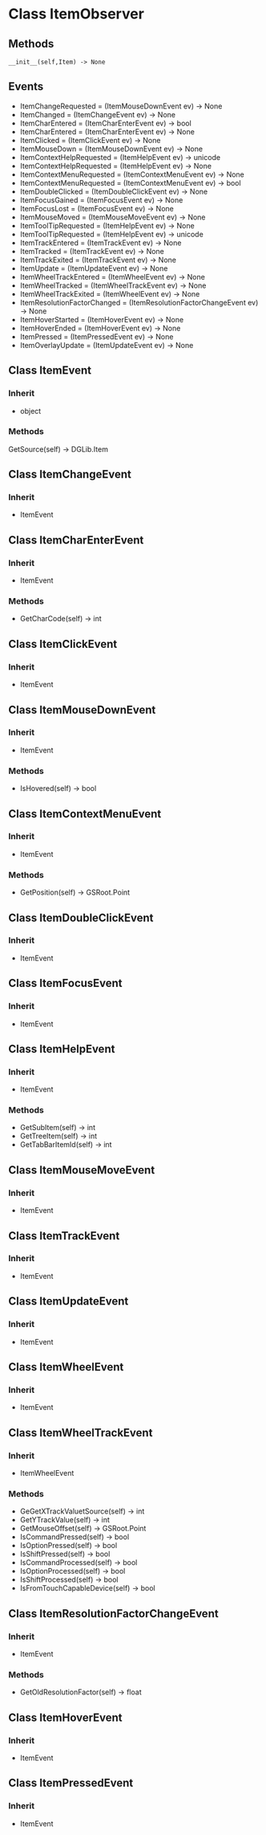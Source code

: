 # Class ItemObserver

## Methods
```
__init__(self,Item) -> None
```

## Events

* ItemChangeRequested = (ItemMouseDownEvent ev) -> None
* ItemChanged = (ItemChangeEvent ev) -> None
* ItemCharEntered = (ItemCharEnterEvent ev) -> bool
* ItemCharEntered = (ItemCharEnterEvent ev) -> None
* ItemClicked = (ItemClickEvent ev) -> None
* ItemMouseDown = (ItemMouseDownEvent ev) -> None
* ItemContextHelpRequested = (ItemHelpEvent ev) -> unicode
* ItemContextHelpRequested = (ItemHelpEvent ev) -> None
* ItemContextMenuRequested = (ItemContextMenuEvent ev) -> None
* ItemContextMenuRequested = (ItemContextMenuEvent ev) -> bool
* ItemDoubleClicked = (ItemDoubleClickEvent ev) -> None
* ItemFocusGained = (ItemFocusEvent ev) -> None
* ItemFocusLost = (ItemFocusEvent ev) -> None
* ItemMouseMoved = (ItemMouseMoveEvent ev) -> None
* ItemToolTipRequested = (ItemHelpEvent ev) -> None
* ItemToolTipRequested = (ItemHelpEvent ev) -> unicode
* ItemTrackEntered = (ItemTrackEvent ev) -> None
* ItemTracked = (ItemTrackEvent ev) -> None
* ItemTrackExited = (ItemTrackEvent ev) -> None
* ItemUpdate = (ItemUpdateEvent ev) -> None
* ItemWheelTrackEntered = (ItemWheelEvent ev) -> None
* ItemWheelTracked = (ItemWheelTrackEvent ev) -> None
* ItemWheelTrackExited = (ItemWheelEvent ev) -> None
* ItemResolutionFactorChanged = (ItemResolutionFactorChangeEvent ev) -> None
* ItemHoverStarted = (ItemHoverEvent ev) -> None
* ItemHoverEnded = (ItemHoverEvent ev) -> None
* ItemPressed = (ItemPressedEvent ev) -> None
* ItemOverlayUpdate = (ItemUpdateEvent ev) -> None

## Class ItemEvent

### Inherit

* object

### Methods

GetSource(self) -> DGLib.Item

## Class ItemChangeEvent

### Inherit

* ItemEvent

## Class ItemCharEnterEvent

### Inherit

* ItemEvent

### Methods

* GetCharCode(self) -> int

## Class ItemClickEvent

### Inherit

* ItemEvent

## Class ItemMouseDownEvent

### Inherit

* ItemEvent

### Methods

* IsHovered(self) -> bool

## Class ItemContextMenuEvent

### Inherit

* ItemEvent

### Methods

* GetPosition(self) -> GSRoot.Point

## Class ItemDoubleClickEvent

### Inherit

* ItemEvent

## Class ItemFocusEvent

### Inherit

* ItemEvent

## Class ItemHelpEvent

### Inherit

* ItemEvent

### Methods

* GetSubItem(self) -> int
* GetTreeItem(self) -> int
* GetTabBarItemId(self) -> int

## Class ItemMouseMoveEvent

### Inherit

* ItemEvent

## Class ItemTrackEvent

### Inherit

* ItemEvent

## Class ItemUpdateEvent

### Inherit

* ItemEvent

## Class ItemWheelEvent

### Inherit

* ItemEvent

## Class ItemWheelTrackEvent

### Inherit

* ItemWheelEvent

### Methods

* GeGetXTrackValuetSource(self) ->  int
* GetYTrackValue(self) -> int
* GetMouseOffset(self) -> GSRoot.Point
* IsCommandPressed(self) -> bool
* IsOptionPressed(self) -> bool
* IsShiftPressed(self) -> bool
* IsCommandProcessed(self) -> bool
* IsOptionProcessed(self) -> bool
* IsShiftProcessed(self) -> bool
* IsFromTouchCapableDevice(self) -> bool

## Class ItemResolutionFactorChangeEvent

### Inherit

* ItemEvent

### Methods

* GetOldResolutionFactor(self) -> float

## Class ItemHoverEvent

### Inherit

* ItemEvent

## Class ItemPressedEvent

### Inherit

* ItemEvent

